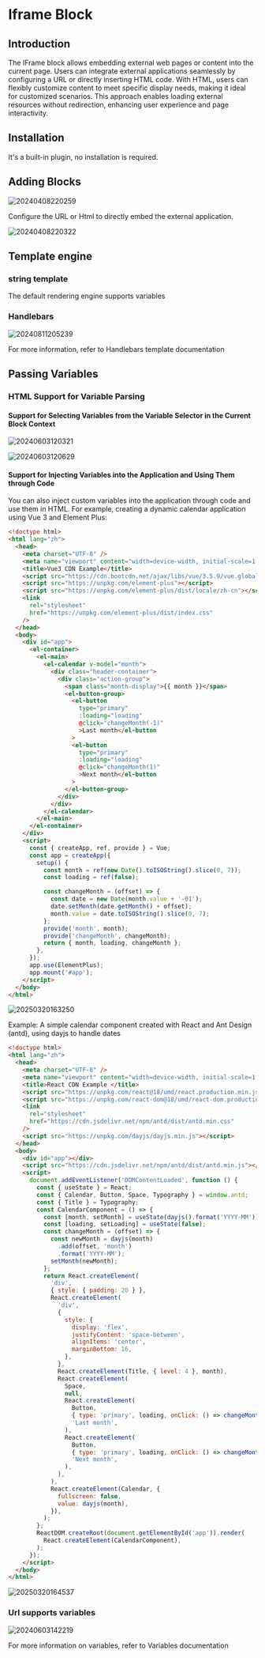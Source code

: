 # Iframe Block

<PluginInfo name="block-iframe"></PluginInfo>

## Introduction

The IFrame block allows embedding external web pages or content into the current page. Users can integrate external applications seamlessly by configuring a URL or directly inserting HTML code. With HTML, users can flexibly customize content to meet specific display needs, making it ideal for customized scenarios. This approach enables loading external resources without redirection, enhancing user experience and page interactivity.
## Installation

It's a built-in plugin, no installation is required.

## Adding Blocks

![20240408220259](https://static-docs.nocobase.com/20240408220259.png)

Configure the URL or Html to directly embed the external application.

![20240408220322](https://static-docs.nocobase.com/20240408220322.png)

## Template engine

### string template

The default rendering engine supports variables

### Handlebars

![20240811205239](https://static-docs.nocobase.com/20240811205239.png)

For more information, refer to Handlebars template documentation

## Passing Variables

### HTML Support for Variable Parsing

#### Support for Selecting Variables from the Variable Selector in the Current Block Context

![20240603120321](https://static-docs.nocobase.com/20240603120321.png)

![20240603120629](https://static-docs.nocobase.com/20240603120629.gif)

#### Support for Injecting Variables into the Application and Using Them through Code

You can also inject custom variables into the application through code and use them in HTML. For example, creating a dynamic calendar application using Vue 3 and Element Plus:

```html
<!doctype html>
<html lang="zh">
  <head>
    <meta charset="UTF-8" />
    <meta name="viewport" content="width=device-width, initial-scale=1.0" />
    <title>Vue3 CDN Example</title>
    <script src="https://cdn.bootcdn.net/ajax/libs/vue/3.5.9/vue.global.prod.js"></script>
    <script src="https://unpkg.com/element-plus"></script>
    <script src="https://unpkg.com/element-plus/dist/locale/zh-cn"></script>
    <link
      rel="stylesheet"
      href="https://unpkg.com/element-plus/dist/index.css"
    />
  </head>
  <body>
    <div id="app">
      <el-container>
        <el-main>
          <el-calendar v-model="month">
            <div class="header-container">
              <div class="action-group">
                <span class="month-display">{{ month }}</span>
                <el-button-group>
                  <el-button
                    type="primary"
                    :loading="loading"
                    @click="changeMonth(-1)"
                    >Last month</el-button
                  >
                  <el-button
                    type="primary"
                    :loading="loading"
                    @click="changeMonth(1)"
                    >Next month</el-button
                  >
                </el-button-group>
              </div>
            </div>
          </el-calendar>
        </el-main>
      </el-container>
    </div>
    <script>
      const { createApp, ref, provide } = Vue;
      const app = createApp({
        setup() {
          const month = ref(new Date().toISOString().slice(0, 7));
          const loading = ref(false);

          const changeMonth = (offset) => {
            const date = new Date(month.value + '-01');
            date.setMonth(date.getMonth() + offset);
            month.value = date.toISOString().slice(0, 7);
          };
          provide('month', month);
          provide('changeMonth', changeMonth);
          return { month, loading, changeMonth };
        },
      });
      app.use(ElementPlus);
      app.mount('#app');
    </script>
  </body>
</html>
```

![20250320163250](https://static-docs.nocobase.com/20250320163250.png)

Example: A simple calendar component created with React and Ant Design (antd), using dayjs to handle dates

```html
<!doctype html>
<html lang="zh">
  <head>
    <meta charset="UTF-8" />
    <meta name="viewport" content="width=device-width, initial-scale=1.0" />
    <title>React CDN Example </title>
    <script src="https://unpkg.com/react@18/umd/react.production.min.js"></script>
    <script src="https://unpkg.com/react-dom@18/umd/react-dom.production.min.js"></script>
    <link
      rel="stylesheet"
      href="https://cdn.jsdelivr.net/npm/antd/dist/antd.min.css"
    />
    <script src="https://unpkg.com/dayjs/dayjs.min.js"></script>
  </head>
  <body>
    <div id="app"></div>
    <script src="https://cdn.jsdelivr.net/npm/antd/dist/antd.min.js"></script>
    <script>
      document.addEventListener('DOMContentLoaded', function () {
        const { useState } = React;
        const { Calendar, Button, Space, Typography } = window.antd;
        const { Title } = Typography;
        const CalendarComponent = () => {
          const [month, setMonth] = useState(dayjs().format('YYYY-MM'));
          const [loading, setLoading] = useState(false);
          const changeMonth = (offset) => {
            const newMonth = dayjs(month)
              .add(offset, 'month')
              .format('YYYY-MM');
            setMonth(newMonth);
          };
          return React.createElement(
            'div',
            { style: { padding: 20 } },
            React.createElement(
              'div',
              {
                style: {
                  display: 'flex',
                  justifyContent: 'space-between',
                  alignItems: 'center',
                  marginBottom: 16,
                },
              },
              React.createElement(Title, { level: 4 }, month),
              React.createElement(
                Space,
                null,
                React.createElement(
                  Button,
                  { type: 'primary', loading, onClick: () => changeMonth(-1) },
                  'Last month',
                ),
                React.createElement(
                  Button,
                  { type: 'primary', loading, onClick: () => changeMonth(1) },
                  'Next month',
                ),
              ),
            ),
            React.createElement(Calendar, {
              fullscreen: false,
              value: dayjs(month),
            }),
          );
        };
        ReactDOM.createRoot(document.getElementById('app')).render(
          React.createElement(CalendarComponent),
        );
      });
    </script>
  </body>
</html>
```

![20250320164537](https://static-docs.nocobase.com/20250320164537.png)

### Url supports variables

![20240603142219](https://static-docs.nocobase.com/20240603142219.png)

For more information on variables, refer to Variables documentation
